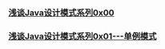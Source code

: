 ### [浅谈Java设计模式系列0x00](http://kevinhqf.github.io/2016/06/05/DesignPatterns_00/)
### [浅谈Java设计模式系列0x01---单例模式](http://kevinhqf.github.io/2016/06/06/DesignPatterns_01/)